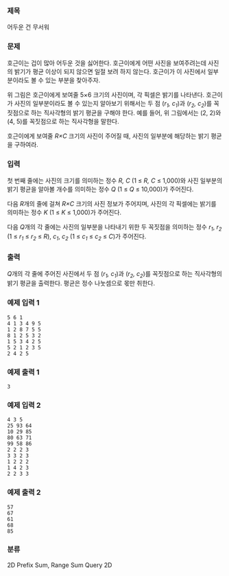 ### 제목
어두운 건 무서워

### 문제
<p>호근이는 겁이 많아 어두운 것을 싫어한다. 호근이에게 어떤 사진을 보여주려는데 사진의 밝기가 평균 이상이 되지 않으면 일절 보려 하지 않는다. 호근이가 이 사진에서 일부분이라도 볼 수 있는 부분을 찾아주자.</p>



<p>위 그림은 호근이에게 보여줄 5&times;6 크기의 사진이며, 각 픽셀은 밝기를 나타낸다. 호근이가 사진의 일부분이라도 볼 수 있는지 알아보기 위해서는 두 점 (<em>r<sub>1</sub>, c<sub>1</sub></em>)과 (<em>r<sub>2</sub>, c<sub>2</sub></em>)를 꼭짓점으로 하는 직사각형의 밝기 평균을 구해야 한다. 예를 들어, 위 그림에서는 (2, 2)와 (4, 5)를 꼭짓점으로 하는 직사각형을 말한다.</p>

<p>호근이에게 보여줄 <em>R&times;C</em> 크기의 사진이 주어질 때, 사진의 일부분에 해당하는 밝기 평균을 구하여라.</p>

### 입력
<p>첫 번째 줄에는 사진의 크기를 의미하는 정수 <em>R, C</em> (1 &le; <em>R, C</em> &le; 1,000)와 사진 일부분의 밝기 평균을 알아볼 개수를 의미하는 정수 <em>Q</em> (1 &le; <em>Q</em> &le; 10,000)가 주어진다.</p>

<p>다음 <em>R</em>개의 줄에 걸쳐 <em>R&times;C</em> 크기의 사진 정보가 주어지며, 사진의 각 픽셀에는 밝기를 의미하는 정수 <em>K</em> (1 &le; <em>K</em> &le; 1,000)가 주어진다.</p>

<p>다음 <em>Q</em>개의 각 줄에는 사진의 일부분을 나타내기 위한 두 꼭짓점을 의미하는 정수 <em>r<sub>1</sub></em>, <em>r<sub>2</sub></em> (1 &le; <em>r<sub>1</sub></em> &le; <em>r<sub>2</sub></em> &le; <em>R</em>), <em>c<sub>1</sub></em>, <em>c<sub>2</sub></em> (1 &le; <em>c<sub>1</sub></em> &le; <em>c<sub>2</sub></em> &le; <em>C</em>)가 주어진다.</p>

### 출력
<p><em>Q</em>개의 각 줄에 주어진 사진에서 두 점 (<em>r<sub>1</sub>, c<sub>1</sub></em>)과 (<em>r<sub>2</sub>, c<sub>2</sub></em>)를 꼭짓점으로 하는 직사각형의 밝기 평균을 출력한다. 평균은 정수 나눗셈으로 몫만 취한다.</p>

### 예제 입력 1
```
5 6 1
4 1 3 4 9 5
1 2 8 7 5 5
8 1 2 5 3 2
1 5 3 4 2 5
5 2 1 2 3 5
2 4 2 5
```

### 예제 출력 1
```
3
```

### 예제 입력 2
```
4 3 5
25 93 64
10 29 85
80 63 71
99 58 86
2 2 2 3
3 3 2 3
1 2 2 2
1 4 2 3
2 2 3 3
```

### 예제 출력 2
```
57
67
61
68
85
```

### 분류
2D Prefix Sum, Range Sum Query 2D
